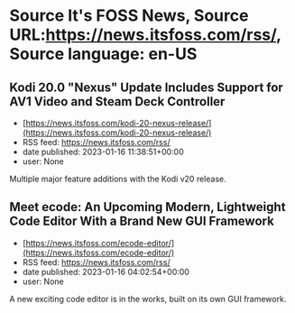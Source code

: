# Source It's FOSS News, Source URL:https://news.itsfoss.com/rss/, Source language: en-US

## Kodi 20.0 "Nexus" Update Includes Support for AV1 Video and Steam Deck Controller
 - [https://news.itsfoss.com/kodi-20-nexus-release/](https://news.itsfoss.com/kodi-20-nexus-release/)
 - RSS feed: https://news.itsfoss.com/rss/
 - date published: 2023-01-16 11:38:51+00:00
 - user: None

Multiple major feature additions with the Kodi v20 release.

## Meet ecode: An Upcoming Modern, Lightweight Code Editor With a Brand New GUI Framework
 - [https://news.itsfoss.com/ecode-editor/](https://news.itsfoss.com/ecode-editor/)
 - RSS feed: https://news.itsfoss.com/rss/
 - date published: 2023-01-16 04:02:54+00:00
 - user: None

A new exciting code editor is in the works, built on its own GUI framework.
